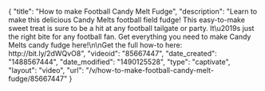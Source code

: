 {
    "title": "How to make Football Candy Melt Fudge",
    "description": "Learn to make this delicious Candy Melts football field fudge! This easy-to-make sweet treat is sure to be a hit at any football tailgate or party. It\u2019s just the right bite for any football fan. Get everything you need to make Candy Melts candy fudge here!\n\nGet the full how-to here: http:\/\/bit.ly\/2dWQvO8",
    "videoid": "85667447",
    "date_created": "1488567444",
    "date_modified": "1490125528",
    "type": "captivate",
    "layout": "video",
    "url": "\/v\/how-to-make-football-candy-melt-fudge\/85667447"
}